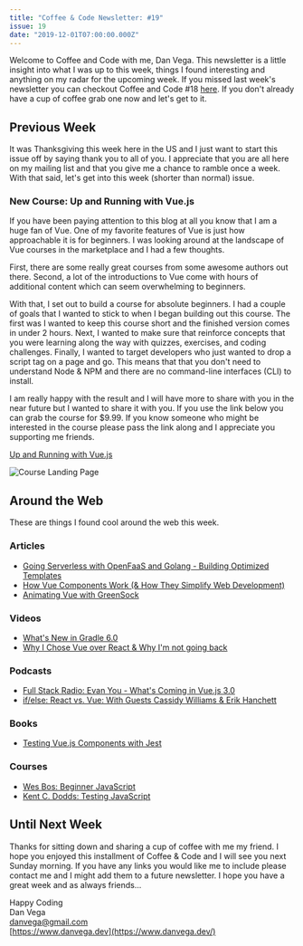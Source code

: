 ```yaml
---
title: "Coffee & Code Newsletter: #19"
issue: 19
date: "2019-12-01T07:00:00.000Z"
---
```


Welcome to Coffee and Code with me, Dan Vega. This newsletter is a little insight into what I was up to this week, things I found interesting and anything on my radar for the upcoming week. If you missed last week's newsletter you can checkout Coffee and Code #18 [here](https://www.danvega.dev/newsletter/coffee-and-code/18). If you don't already have a cup of coffee grab one now and let's get to it.

## Previous Week

It was Thanksgiving this week here in the US and I just want to start this issue off by saying thank you to all of you. I appreciate that you are all here on my mailing list and that you give me a chance to ramble once a week. With that said, let's get into this week (shorter than normal) issue.

### New Course: Up and Running with Vue.js

If you have been paying attention to this blog at all you know that I am a huge fan of Vue. One of my favorite features of Vue is just how approachable it is for beginners. I was looking around at the landscape of Vue courses in the marketplace and I had a few thoughts.

First, there are some really great courses from some awesome authors out there. Second, a lot of the introductions to Vue come with hours of additional content which can seem overwhelming to beginners.

With that, I set out to build a course for absolute beginners. I had a couple of goals that I wanted to stick to when I began building out this course. The first was I wanted to keep this course short and the finished version comes in under 2 hours. Next, I wanted to make sure that reinforce concepts that you were learning along the way with quizzes, exercises, and coding challenges. Finally, I wanted to target developers who just wanted to drop a script tag on a page and go. This means that that you don't need to understand Node & NPM and there are no command-line interfaces (CLI) to install.

I am really happy with the result and I will have more to share with you in the near future but I wanted to share it with you. If you use the link below you can grab the course for \$9.99. If you know someone who might be interested in the course please pass the link along and I appreciate you supporting me friends.

[Up and Running with Vue.js](https://www.udemy.com/course/vue-intro/?couponCode=E8832D7EDBEE693C295E)

![Course Landing Page](/images/newsletter/2019/12/01/course-landing-page.png)

## Around the Web

These are things I found cool around the web this week.

### Articles

- [Going Serverless with OpenFaaS and Golang - Building Optimized Templates](https://dev.to/martinheinz/going-serverless-with-openfaas-and-golang-building-optimized-templates-29ic)
- [How Vue Components Work (& How They Simplify Web Development)](https://snipcart.com/blog/vue-component-example-tutorial)
- [Animating Vue with GreenSock](https://blog.logrocket.com/animating-vue-with-greensock/)

### Videos

- [What's New in Gradle 6.0](https://www.youtube.com/watch?v=nHXy2due_fA)
- [Why I Chose Vue over React & Why I'm not going back](https://www.youtube.com/watch?v=apR_jIM0rb4)

### Podcasts

- [Full Stack Radio: Evan You - What's Coming in Vue.js 3.0](http://www.fullstackradio.com/129)
- [if/else: React vs. Vue: With Guests Cassidy Williams & Erik Hanchett](https://www.ifelsepodcast.com/episodes/react-vs-vue-with-guests-cassidy-williams-erik-hanchett)

### Books

- [Testing Vue.js Components with Jest](https://www.packtpub.com/programming/testing-vue-js-components-with-jest)

### Courses

- [Wes Bos: Beginner JavaScript](https://beginnerjavascript.com/)
- [Kent C. Dodds: Testing JavaScript](https://testingjavascript.com/)

## Until Next Week

Thanks for sitting down and sharing a cup of coffee with me my friend. I hope you enjoyed this installment of Coffee & Code and I will see you next Sunday morning. If you have any links you would like me to include please contact me and I might add them to a future newsletter. I hope you have a great week and as always friends...

Happy Coding<br/>
Dan Vega<br/>
danvega@gmail.com<br/>
[https://www.danvega.dev](https://www.danvega.dev/)
